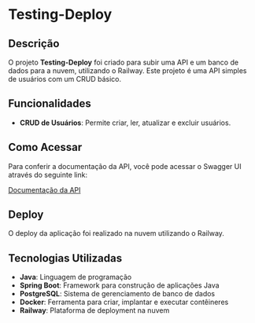 # Testing-Deploy

## Descrição

O projeto **Testing-Deploy** foi criado para subir uma API e um banco de dados para a nuvem, utilizando o Railway. Este projeto é uma API simples de usuários com um CRUD básico.

## Funcionalidades

- **CRUD de Usuários**: Permite criar, ler, atualizar e excluir usuários.

## Como Acessar

Para conferir a documentação da API, você pode acessar o Swagger UI através do seguinte link:

[Documentação da API](https://testing-deploy-production.up.railway.app/swagger-ui/index.html#/)

## Deploy

O deploy da aplicação foi realizado na nuvem utilizando o Railway.

## Tecnologias Utilizadas

- **Java**: Linguagem de programação
- **Spring Boot**: Framework para construção de aplicações Java
- **PostgreSQL**: Sistema de gerenciamento de banco de dados
- **Docker**: Ferramenta para criar, implantar e executar contêineres
- **Railway**: Plataforma de deployment na nuvem
